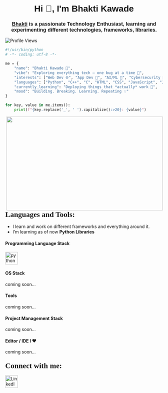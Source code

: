 <!-- Header Section -->
<h1 align="center"><font face="Arial">Hi 👋, I'm Bhakti Kawade</font></h1>
<h3 align="center"><font face="Arial"><a href="https://www.linkedin.com/in/bhakti-kawade-66565a361/" target="_blank" rel="noreferrer">Bhakti</a> is a passionate Technology Enthusiast, learning and experimenting different technologies, frameworks, libraries.</font></h3>

![Profile Views](https://komarev.com/ghpvc/?username=bhaktikawade&color=blue)

```python
#!/usr/bin/python
# -*- coding: utf-8 -*-

me = {
    "name": "Bhakti Kawade 💫",
    "vibe": "Exploring everything tech — one bug at a time 🐞",
    "interests": ["Web Dev 🌐", "App Dev 📱", "AI/ML 🤖", "Cybersecurity 🔐", "Cloud ☁️", "Game Dev 🎮"],
    "languages": ["Python", "C++", "C", "HTML", "CSS", "JavaScript", "Java", "bash"],
    "currently_learning": "Deploying things that *actually* work 🚀",
    "mood": "Building. Breaking. Learning. Repeating 💡"
}

for key, value in me.items():
    print(f"{key.replace('_', ' ').capitalize():>20}: {value}")
```

<!-- GIF -->
<img align="right" height="300" width="500" src="https://user-images.githubusercontent.com/74038190/290079079-231375ce-58a3-4c3b-85c8-44ea51d1318f.gif" />

<!-- Languages and Tools Section -->
<h3 align="left"><font size="+2" face="Verdana">Languages and Tools:</font></h3>


- I learn and work on different frameworks and everything around it.
- I’m learning as of now **Python Libraries**


#### Programming Language Stack
<p align="left">
  <!-- <img src="icons/bash.png" alt="bash" title="bash" width="40" height="40"/> -->
  <img src="https://user-images.githubusercontent.com/74038190/212257472-08e52665-c503-4bd9-aa20-f5a4dae769b5.gif" alt="python" title="python" width="40" height="40"/>
  <!-- <img src="https://raw.githubusercontent.com/github/explore/f3e22f0dca2be955676bc70d6214b95b13354ee8/topics/c/c.png" alt="c" title="c" width="40" height="40"/> -->
  <!-- <img src="https://raw.githubusercontent.com/github/explore/f3e22f0dca2be955676bc70d6214b95b13354ee8/topics/cpp/cpp.png" alt="c++" title="c++" width="40" height="40"/> -->
  <!-- <img src="https://www.techzine.eu/wp-content/uploads/2022/07/Rust_programming_language_black_logo.svg_.jpg" alt="rust" title="rust" width="80" height="40"/> -->
  <!-- <img src="https://raw.githubusercontent.com/github/explore/80688e429a7d4ef2fca1e82350fe8e3517d3494d/topics/java/java.png" alt="java" title="java" width="40" height="40"/> -->
</p>

#### OS Stack  
<p align="left">
  coming soon...
  <!--
  <img src="https://brandlogos.net/wp-content/uploads/2020/03/Linux-logo.png" alt="linux" title="linux" width="40" height="40"/>  
  <img src="https://www.vectorlogo.zone/logos/ubuntu/ubuntu-icon.svg" alt="ubuntu" title="ubuntu" width="40" height="40"/>  
  -->
</p>

#### Tools  
<p align="left">
  coming soon...
  <!--
  <img src="https://raw.githubusercontent.com/github/explore/80688e429a7d4ef2fca1e82350fe8e3517d3494d/topics/docker/docker.png" alt="docker" title="docker" width="40" height="40"/> 
  -->
</p>

#### Project Management Stack  
<p align="left">
  coming soon...
  <!--
  <img src="https://user-images.githubusercontent.com/74038190/212281775-b468df30-4edc-4bf8-a4ee-f52e1aaddc86.gif" alt="git" title="git" width="40" height="40"/>  
  <img src="https://www.vectorlogo.zone/logos/github/github-icon.svg" alt="github" title="github" width="40" height="40"/>
  -->
</p>

#### Editor / IDE I ♥  
<p align="left">
  coming soon...
  <!--
  <img src="https://cdn.worldvectorlogo.com/logos/intellij-idea-1.svg" alt="intellij" title="intellij" width="50" height="40"/>  
  <img src="icons/android-studio.png" alt="android-studio" title="android-studio" width="40" height="40"/>  
  <img src="https://user-images.githubusercontent.com/74038190/212257465-7ce8d493-cac5-494e-982a-5a9deb852c4b.gif" alt="vs-code" title="vs-code" width="40" height="40"/>  
  <img src="icons/jupyter-notebook.png" alt="jupyter-notebook" title="jupyter-notebook" width="60" height="40"/>  
  <img src="https://github.com/Anmol-Baranwal/Cool-GIFs-For-GitHub/assets/74038190/de038172-e903-4951-926c-755878deb0b4" alt="Pycharm" title="Pycharm" width="40" height="40"/>  
  <img src="icons/Arduino-IDE.png" alt="Arduino-IDE" title="Arduino-IDE" width="60" height="40"/> 
  -->
</p>
<!-- Contact Section -->
<h3 align="left"><font size="+2" face="Verdana">Connect with me:</font></h3>
<p align="left">
</p>
<img src="https://user-images.githubusercontent.com/74038190/235294012-0a55e343-37ad-4b0f-924f-c8431d9d2483.gif" alt="LinkedIn" title="LinkedIn" width="40" height="40"/>
</a>
